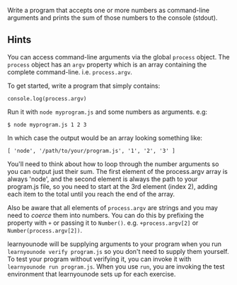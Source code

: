 Write a program that accepts one or more numbers as command-line arguments and prints the sum of those numbers to the console (stdout).


## Hints

You can access command-line arguments via the global `process` object.
The `process` object has an `argv` property which is an array
containing the complete command-line. i.e. `process.argv`.

To get started, write a program that simply contains:

    console.log(process.argv)

Run it with `node myprogram.js` and some numbers as arguments. e.g:

    $ node myprogram.js 1 2 3

In which case the output would be an array looking something like:

    [ 'node', '/path/to/your/program.js', '1', '2', '3' ]
  
You'll need to think about how to loop through the number arguments so you can output just their sum. The first element of the process.argv array is always 'node', and the second element is always the path to your program.js file, so you need to start at the 3rd element (index 2), adding each item to the total until you reach the end of the array.

Also be aware that all elements of `process.argv` are strings and you may need to *coerce* them into numbers. You can do this by prefixing the property with `+` or passing it to `Number()`. e.g. `+process.argv[2]` or `Number(process.argv[2])`.

learnyounode will be supplying arguments to your program when you run `learnyounode verify program.js` so you don't need to supply them yourself. To test your program without verifying it, you can invoke it with `learnyounode run program.js`. When you use `run`, you are invoking the test environment that learnyounode sets up for each
exercise.


